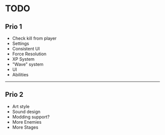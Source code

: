 # TODO

## Prio 1
* Check kill from player
* Settings
* Consistent UI
* Force Resolution
* XP System
* "Wave" system
* UI
* Abilities
---
## Prio 2
* Art style
* Sound design
* Modding support?
* More Enemies
* More Stages